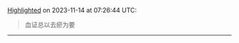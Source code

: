 
[Highlighted](calibre://view-book/Calibre_Books/147/EPUB?open_at=epubcfi(/26/2/4/6/1:119)) on 2023-11-14 at 07:26:44 UTC:
> 血证总以去瘀为要

---
